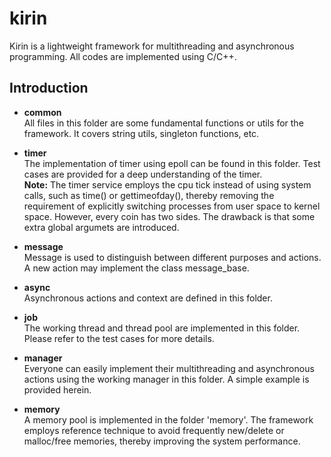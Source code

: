 # kirin
Kirin is a lightweight framework for multithreading and asynchronous programming. All codes are implemented using C/C++.

## Introduction ##
* **common**     
All files in this folder are some fundamental functions or utils for the framework. It covers string utils, singleton functions, etc.

* **timer**      
The implementation of timer using epoll can be found in this folder. Test cases are provided for a deep understanding of the timer.   
**Note:** The timer service employs the cpu tick instead of using system calls, such as time() or gettimeofday(), thereby removing the requirement of explicitly switching processes from user space to kernel space. However, every coin has two sides. The drawback is that some extra global argumets are introduced.

* **message**   
Message is used to distinguish between different purposes and actions. A new action may implement the class message_base.

* **async**     
Asynchronous actions and context are defined in this folder.

* **job**       
The working thread and thread pool are implemented in this folder. Please refer to the test cases for more details.

* **manager**   
Everyone can easily implement their multithreading and asynchronous actions using the working manager in this folder. A simple example is provided herein.

* **memory**   
A memory pool is implemented in the folder 'memory'. The framework employs reference technique to avoid frequently new/delete or malloc/free memories, thereby improving the system performance.
